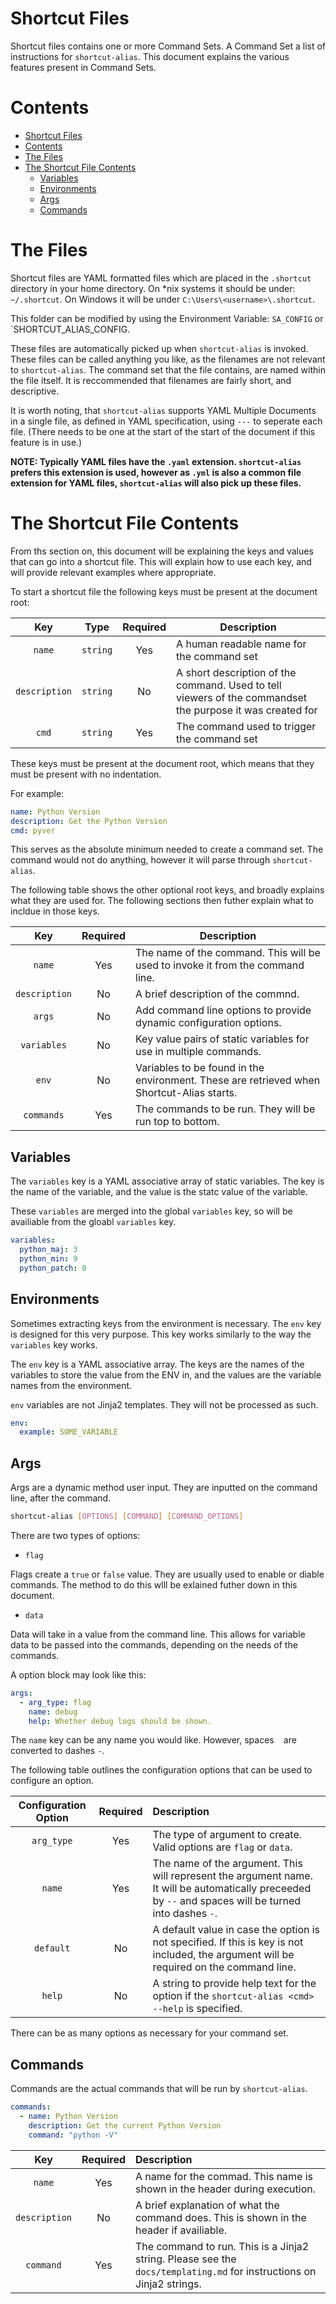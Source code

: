 # Shortcut Files

Shortcut files contains one or more Command Sets. A Command Set a list of instructions for `shortcut-alias`. This document explains the various features present in Command Sets. 

# Contents
- [Shortcut Files](#shortcut-files)
- [Contents](#contents)
- [The Files](#the-files)
- [The Shortcut File Contents](#the-shortcut-file-contents)
  - [Variables](#variables)
  - [Environments](#environments)
  - [Args](#args)
  - [Commands](#commands)

# The Files

Shortcut files are YAML formatted files which are placed in the `.shortcut` directory in your home directory. On *nix systems it should be under: `~/.shortcut`. On Windows it will be under `C:\Users\<username>\.shortcut`. 

This folder can be modified by using the Environment Variable: `SA_CONFIG` or `SHORTCUT_ALIAS_CONFIG.


These files are automatically picked up when `shortcut-alias` is invoked. These files can be called anything you like, as the filenames are not relevant to `shortcut-alias`. The command set that the file contains, are named within the file itself. It is reccommended that filenames are fairly short, and descriptive.

It is worth noting, that `shortcut-alias` supports YAML Multiple Documents in a single file, as defined in YAML specification, using `---` to seperate each file. (There needs to be one at the start of the start of the document if this feature is in use.)

__NOTE: Typically YAML files have the `.yaml` extension. `shortcut-alias` prefers this extension is used, however as `.yml` is also a common file extension for YAML files, `shortcut-alias` will also pick up these files.__

# The Shortcut File Contents

From ths section on, this document will be explaining the keys and values that can go into a shortcut file. This will explain how to use each key, and will provide relevant examples where appropriate.

To start a shortcut file the following keys must be present at the document root:

| Key           | Type     | Required | Description                                                                                               |
| :-----------: | :------: | :------: | --------------------------------------------------------------------------------------------------------- |
| `name`        | `string` | Yes      | A human readable name for the command set                                                                 |
| `description` | `string` | No       | A short description of the command. Used to tell viewers of the commandset the purpose it was created for |
| `cmd`         | `string` | Yes      | The command used to trigger the command set                                                               |

These keys must be present at the document root, which means that they must be present with no indentation.

For example:

```yaml
name: Python Version
description: Get the Python Version
cmd: pyver
```

This serves as the absolute minimum needed to create a command set. The command would not do anything, however it will parse through `shortcut-alias`.

The following table shows the other optional root keys, and broadly explains what they are used for. The following sections then futher explain what to incldue in those keys.

| Key         | Required | Description                                                                        |
| :---------: | :------: | ---------------------------------------------------------------------------------- |
| `name`   | Yes      | The name of the command. This will be used to invoke it from the command line. |
| `description` | No   | A brief description of the commnd. |
| `args`   | No       | Add command line options to provide dynamic configuration options.                 |
| `variables` | No       | Key value pairs of static variables for use in multiple commands. |
| `env`       | No       | Variables to be found in the environment. These are retrieved when Shortcut-Alias starts. |
| `commands`  | Yes      | The commands to be run. They will be run top to bottom. |

## Variables

The `variables` key is a YAML associative array of static variables. The key is the name of the variable, and the value is the statc value of the variable.

These `variables` are merged into the global `variables` key, so will be availiable from the gloabl `variables` key. 


```yaml
variables:
  python_maj: 3
  python_min: 9
  python_patch: 0
```

## Environments

Sometimes extracting keys from the environment is necessary. The `env` key is designed for this very purpose. This key works similarly to the way the `variables` key works. 

The `env` key is a YAML associative array. The keys are the names of the variables to store the value from the ENV in, and the values are the variable names from the environment. 

`env` variables are not Jinja2 templates. They will not be processed as such.

```yaml
env:
  example: SOME_VARIABLE
```

## Args

Args are a dynamic method user input. They are inputted on the command line, after the command.

```sh
shortcut-alias [OPTIONS] [COMMAND] [COMMAND_OPTIONS]
```

There are two types of options:

- `flag` 

Flags create a `true` or `false` value. They are usually used to enable or diable commands. The method to do this wlll be exlained futher down in this document.

- `data`

Data will take in a value from the command line. This allows for variable data to be passed into the commands, depending on the needs of the commands.

A option block may look like this:

```yaml
args:
  - arg_type: flag
    name: debug
    help: Whether debug logs should be shown.
```

The `name` key can be any name you would like. However, spaces ` ` are converted to dashes `-`.

The following table outlines the configuration options that can be used to configure an option.

| Configuration Option | Required | Description   |
| :------------------: | :------: | :------------ |
| `arg_type`           | Yes      | The type of argument to create. Valid options are `flag` or `data`. |
| `name`               | Yes      | The name of the argument. This will represent the argument name. It will be automatically preceeded by `--` and spaces will be turned into dashes `-`. |
| `default`            | No       | A default value in case the option is not specified. If this is key is not included, the argument will be required on the command line. |
| `help`               | No       | A string to provide help text for the option if the `shortcut-alias <cmd> --help` is specified. |

There can be as many options as necessary for your command set.

## Commands

Commands are the actual commands that will be run by `shortcut-alias`. 

```yaml
commands:
  - name: Python Version
    description: Get the current Python Version
    command: "python -V"
```

| Key | Required | Description |
| :-: | :------: | :---------- |
| `name` | Yes | A name for the commad. This name is shown in the header during execution. |
| `description` | No | A brief explanation of what the command does. This is shown in the header if availiable. |
| `command` | Yes | The command to run. This is a Jinja2 string. Please see the `docs/templating.md` for instructions on Jinja2 strings. | 
